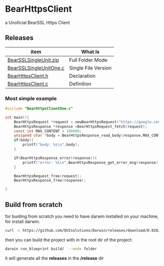 # BearHttpsClient
a Unoficial BearSSL Https Client


## Releases

| item          | What Is |
|-------        |-----------|
| [BearSSLSingleUnit.zip](https://github.com/OUIsolutions/BearHttpsClient/releases/download/0.0.3/BearHttpsClient.zip)| Full Folder Mode  |
| [BearSSLSingleUnitOne.c](https://github.com/OUIsolutions/BearHttpsClient/releases/download/0.0.3/BearHttpsClientOne.c)| Single File Version|
| [BearHttpsClient.h](https://github.com/OUIsolutions/BearHttpsClient/releases/download/0.0.3/BearHttpsClient.h)|Declaration |
| [BearHttpsClient.c](https://github.com/OUIsolutions/BearHttpsClient/releases/download/0.0.3/BearHttpsClient.c)|Definition |


### Most simple example
```c
#include "BearHttpsClientOne.c"

int main(){
    BearHttpsRequest *request = newBearHttpsRequest("https://google.com");
    BearHttpsResponse *response =BearHttpsRequest_fetch(request);
    const int MAX_CONTENT = 100000;
    unsigned char *body = BearHttpsResponse_read_body(response,MAX_CONTENT);
    if(body){
        printf("body: %s\n",body);
    }

    if(BearHttpsResponse_error(response)){
        printf("error: %s\n",BearHttpsResponse_get_error_msg(response));
    }

    BearHttpsRequest_free(request);
    BearHttpsResponse_free(response);

}

```


## Build from scratch
for buiding from scratch you need to have darwin installed on your machine, for install darwin: 
```bash
curl -L https://github.com/OUIsolutions/Darwin/releases/download/0.020/darwin.out -o darwin.out && chmod +x darwin.out &&  sudo  mv darwin.out /usr/bin/darwin
```
then you can build the project with in the root dir of the project:
```bash
darwin run_blueprint build/  --mode folder
``` 
it will generate all the **releases** in the **/release** dir 

